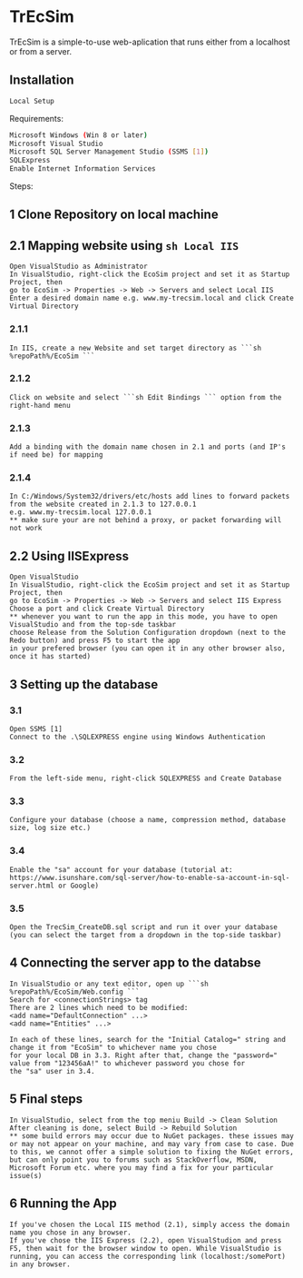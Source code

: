 # TrEcSim

TrEcSim is a simple-to-use web-aplication that runs either from a localhost or from a server.

## Installation

```sh
Local Setup
```
Requirements: 
```sh 
Microsoft Windows (Win 8 or later)
Microsoft Visual Studio
Microsoft SQL Server Management Studio (SSMS [1])
SQLExpress
Enable Internet Information Services
```
Steps:
## 1 Clone Repository on local machine

## 2.1 Mapping website using ```sh Local IIS```
    Open VisualStudio as Administrator
    In VisualStudio, right-click the EcoSim project and set it as Startup Project, then
    go to EcoSim -> Properties -> Web -> Servers and select Local IIS
    Enter a desired domain name e.g. www.my-trecsim.local and click Create Virtual Directory
### 2.1.1 
    In IIS, create a new Website and set target directory as ```sh %repoPath%/EcoSim ```
### 2.1.2 
    Click on website and select ```sh Edit Bindings ``` option from the right-hand menu
### 2.1.3 
    Add a binding with the domain name chosen in 2.1 and ports (and IP's if need be) for mapping
### 2.1.4
    In C:/Windows/System32/drivers/etc/hosts add lines to forward packets from the website created in 2.1.3 to 127.0.0.1
    e.g. www.my-trecsim.local 127.0.0.1
    ** make sure your are not behind a proxy, or packet forwarding will not work

## 2.2 Using IISExpress
    Open VisualStudio
    In VisualStudio, right-click the EcoSim project and set it as Startup Project, then
    go to EcoSim -> Properties -> Web -> Servers and select IIS Express
    Choose a port and click Create Virtual Directory
    ** whenever you want to run the app in this mode, you have to open VisualStudio and from the top-sde taskbar
    choose Release from the Solution Configuration dropdown (next to the Redo button) and press F5 to start the app
    in your prefered browser (you can open it in any other browser also, once it has started)


## 3 Setting up the database
### 3.1 
    Open SSMS [1] 
    Connect to the .\SQLEXPRESS engine using Windows Authentication
### 3.2 
    From the left-side menu, right-click SQLEXPRESS and Create Database
### 3.3
    Configure your database (choose a name, compression method, database size, log size etc.)
### 3.4 
    Enable the "sa" account for your database (tutorial at: https://www.isunshare.com/sql-server/how-to-enable-sa-account-in-sql-server.html or Google)
### 3.5 
    Open the TrecSim_CreateDB.sql script and run it over your database (you can select the target from a dropdown in the top-side taskbar)

## 4 Connecting the server app to the databse
    In VisualStudio or any text editor, open up ```sh %repoPath%/EcoSim/Web.config ```
    Search for <connectionStrings> tag
    There are 2 lines which need to be modified:
    <add name="DefaultConnection" ...>
    <add name="Entities" ...>

    In each of these lines, search for the "Initial Catalog=" string and change it from "EcoSim" to whichever name you chose
    for your local DB in 3.3. Right after that, change the "password=" value from "123456aA!" to whichever password you chose for
    the "sa" user in 3.4.

## 5 Final steps
    In VisualStudio, select from the top meniu Build -> Clean Solution
    After cleaning is done, select Build -> Rebuild Solution
    ** some build errors may occur due to NuGet packages. these issues may or may not appear on your machine, and may vary from case to case. Due to this, we cannot offer a simple solution to fixing the NuGet errors, but can only point you to forums such as StackOverflow, MSDN, Microsoft Forum etc. where you may find a fix for your particular issue(s)
    
## 6 Running the App
    If you've chosen the Local IIS method (2.1), simply access the domain name you chose in any browser.
    If you've chose the IIS Express (2.2), open VisualStudion and press F5, then wait for the browser window to open. While VisualStudio is running, you can access the corresponding link (localhost:/somePort) in any browser.
